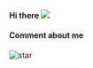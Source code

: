 #### Hi there <img src = " ![h](https://user-images.githubusercontent.com/108894960/187095826-83353094-489c-4faf-8d68-901e2d3a2458.jpg)"/>


#### Comment about me

![star](https://user-images.githubusercontent.com/108894960/187095217-77708805-b7da-4e64-b2f8-1ff6fbcf7ead.jpg)
